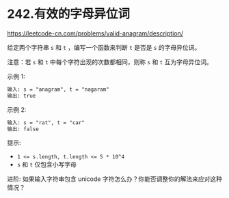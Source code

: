 # 242.有效的字母异位词

<https://leetcode-cn.com/problems/valid-anagram/description/>

给定两个字符串 `s` 和 `t` ，编写一个函数来判断 `t` 是否是 `s` 的字母异位词。

注意：若 `s` 和 `t` 中每个字符出现的次数都相同，则称 `s` 和 `t` 互为字母异位词。

示例 1:

```txt
输入: s = "anagram", t = "nagaram"
输出: true
```

示例 2:

```txt
输入: s = "rat", t = "car"
输出: false
```

提示:

- `1 <= s.length, t.length <= 5 * 10^4`
- `s` 和 `t` 仅包含小写字母

进阶: 如果输入字符串包含 unicode 字符怎么办？你能否调整你的解法来应对这种情况？
